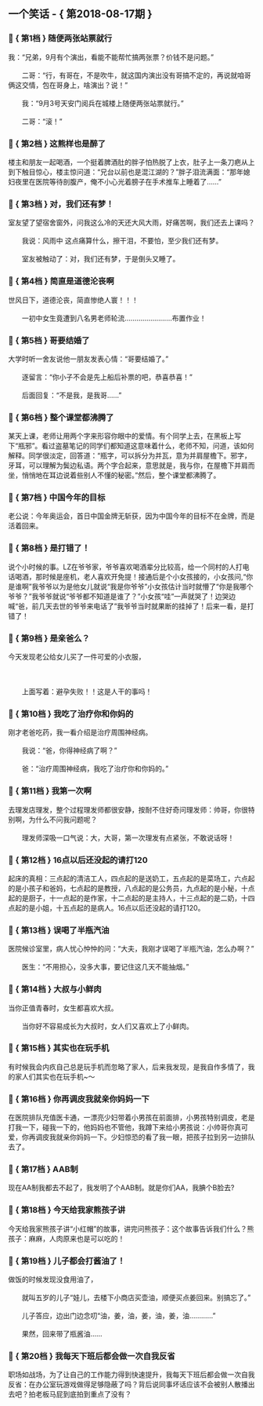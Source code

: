 ## 一个笑话 - { 第2018-08-17期 }
</hr>

### :jack_o_lantern: { 第1档 } 随便两张站票就行
我：“兄弟，9月有个演出，看能不能帮忙搞两张票？价钱不是问题。”<br/><br/>　　二哥：“行，有哥在，不是吹牛，就这国内演出没有哥搞不定的，再说就咱哥俩这交情，包在哥身上，啥演出？说！”<br/><br/>　　我：“9月3号天安门阅兵在城楼上随便两张站票就行。”<br/><br/>　　二哥：“滚！”


### :jack_o_lantern: { 第2档 } 这熊样也是醉了
楼主和朋友一起喝酒，一个挺着脾酒肚的胖子怕热脱了上衣，肚子上一条刀疤从上到下触目惊心，楼主惊问道：“兄台以前也是混江湖的？”胖子泪流满面：“那年媳妇夜里在医院等待剖腹产，俺不小心光着膀子在手术推车上睡着了……”


### :jack_o_lantern: { 第3档 } 对，我们还有梦！
室友望了望宿舍窗外，问我这么冷的天还大风大雨，好痛苦啊，我们还去上课吗？<br/><br/>　　我说：风雨中 这点痛算什么，擦干泪，不要怕，至少我们还有梦。<br/><br/>　　室友被触动了：对，我们还有梦，于是倒头又睡了。


### :jack_o_lantern: { 第4档 } 简直是道德沦丧啊
世风日下，道德沦丧，简直惨绝人寰！！！<br/><br/>　　一初中女生竟遭到八名男老师轮流……………………布置作业！


### :jack_o_lantern: { 第5档 } 哥要结婚了
大学时听一舍友说他一朋友发表心情：“哥要结婚了。”<br/><br/>　　逐留言：“你小子不会是先上船后补票的吧，恭喜恭喜！”<br/><br/>　　后面回复：“不是我，是我哥……”


### :jack_o_lantern: { 第6档 } 整个课堂都沸腾了
某天上课，老师让用两个字来形容你眼中的爱情。有个同学上去，在黑板上写下“瓶邪”。看过盗墓笔记的同学们都知道这意味着什么，老师不知，问道，该如何解释。同学很淡定，回答道：“瓶字，可以拆分为并瓦，意为并肩屋檐下。邪字，牙耳，可以理解为鬓边私语。两个字合起来，意思就是，我与你，在屋檐下并肩而坐，悄悄地在耳边说着些别人不懂的秘密。”然后，整个课堂都沸腾了。


### :jack_o_lantern: { 第7档 } 中国今年的目标
老公说：今年奥运会，首日中国金牌无斩获，因为中国今年的目标不在金牌，而是活着回来。


### :jack_o_lantern: { 第8档 } 是打错了！
说个小时候的事。LZ在爷爷家，爷爷喜欢喝酒辈分比较高，给一个同村的人打电话喝酒，那时候是座机，老人喜欢开免提！接通后是个小女孩接的，小女孩问,“你是谁啊”我爷爷以为是他女儿就说“我是你爷爷”小女孩估计当时就懵了“你是我哪个爷爷？”我爷爷就说“爷爷都不知道是谁了？”小女孩“哇”一声就哭了！边哭边喊“爸，前几天去世的爷爷来电话了”我爷爷当时就果断的挂掉了！后来一看，是打错了！


### :jack_o_lantern: { 第9档 } 是亲爸么？
今天发现老公给女儿买了一件可爱的小衣服，<br/><br/><br/><br/>　　上面写着：避孕失败！！这是人干的事吗！


### :jack_o_lantern: { 第10档 } 我吃了治疗你和你妈的
刚才老爸吃药，我一看介绍是治疗周围神经病。<br/><br/>　　我说：“爸，你得神经病了啊？”<br/><br/>　　爸：“治疗周围神经病，我吃了治疗你和你妈的。”


### :jack_o_lantern: { 第11档 } 我第一次啊
去理发店理发，整个过程理发师都很安静，按耐不住好奇问理发师：帅哥，你很特别啊，为什么不问我问题呢？<br/><br/>　　理发师深吸一口气说：大，大哥，第一次理发有点紧张，不敢说话呀！


### :jack_o_lantern: { 第12档 } 16点以后还没起的请打120
起床的真相：三点起的清洁工人，四点起的是送奶工，五点起的是菜场工，六点起的是小孩子和爸妈，七点起的是教授，八点起的是公务员，九点起的是小秘，十点起的是厨子，十一点起的是作家，十二点起的是主持人，十三点起的是二奶，十四点起的是小姐，十五点起的是病人。16点以后还没起的请打120。


### :jack_o_lantern: { 第13档 } 误喝了半瓶汽油
医院候诊室里，病人忧心忡忡的问：“大夫，我刚才误喝了半瓶汽油，怎么办啊？”<br/><br/>　　医生：“不用担心，没多大事，要记住这几天不能抽烟。”


### :jack_o_lantern: { 第14档 } 大叔与小鲜肉
当你正值青春时，女生都喜欢大叔。<br/><br/>　　当你好不容易成长为大叔时，女人们又喜欢上了小鲜肉。


### :jack_o_lantern: { 第15档 } 其实也在玩手机
有时候我会内疚自己总是玩手机而忽略了家人，后来我发现，是我自作多情了，我的家人们其实也在玩手机~～


### :jack_o_lantern: { 第16档 } 你再调皮我就亲你妈妈一下
在医院排队充值医卡通，一漂亮少妇带着小男孩在前面排，小男孩特别调皮，老是打我一下，碰我一下的，他妈妈也不管他，我蹲下来给小男孩说：小帅哥你真可爱，你再调皮我就亲你妈妈一下。少妇惊恐的看了我一眼，把孩子拉到另一边排队去了。


### :jack_o_lantern: { 第17档 } AAB制
现在AA制我都去不起了，我发明了个AAB制。就是你们AA，我腆个B脸去?


### :jack_o_lantern: { 第18档 } 今天给我家熊孩子讲
今天给我家熊孩子讲“小红帽”的故事，讲完问熊孩子：这个故事告诉我们什么？熊孩子：麻麻，人肉原来也是可以吃的！


### :jack_o_lantern: { 第19档 } 儿子都会打酱油了！
做饭的时候发现没食用油了，<br/><br/>　　就叫五岁的儿子“娃儿，去楼下小商店买壶油，顺便买点姜回来。别搞忘了。”<br/><br/>　　儿子答应，边出门边念叨“油，姜，油，姜，油，姜，油…………”<br/><br/>　　果然，回来带了瓶酱油……


### :jack_o_lantern: { 第20档 } 我每天下班后都会做一次自我反省
职场如战场，为了让自己的工作能力得到快速提升，我每天下班后都会做一次自我反省：在办公室玩游戏做得足够隐蔽了吗？背后说同事坏话应该不会被别人散播出去吧？拍老板马屁到底拍到重点了没有？

